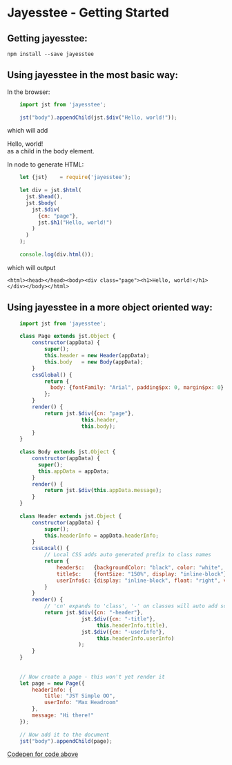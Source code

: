# Jayesstee - Getting Started

## Getting jayesstee:

    npm install --save jayesstee
    

## Using jayesstee in the most basic way:


In the browser:

```javascript
    import jst from 'jayesstee';
    
    jst("body").appendChild(jst.$div("Hello, world!"));
```

which will add <div>Hello, world!</div> as a child in the body element.


In node to generate HTML:

```javascript
    let {jst}    = require('jayesstee');
    
    let div = jst.$html(
      jst.$head(),
      jst.$body(
        jst.$div(
          {cn: "page"},
          jst.$h1("Hello, world!")
        )
      )
    );
    
    console.log(div.html());
```

which will output

    <html><head></head><body><div class="page"><h1>Hello, world!</h1></div></body></html>
    

## Using jayesstee in a more object oriented way:

```javascript
    import jst from 'jayesstee';
    
    class Page extends jst.Object {
        constructor(appData) {
            super();
            this.header = new Header(appData);
            this.body   = new Body(appData);
        }
        cssGlobal() {
            return {
              body: {fontFamily: "Arial", padding$px: 0, margin$px: 0}
            };      
        }
        render() {
            return jst.$div({cn: "page"},
                        this.header,
                        this.body);
        }
    }
    
    class Body extends jst.Object {
        constructor(appData) {
          super();
          this.appData = appData;
        }
        render() {
            return jst.$div(this.appData.message);
        }
    }
    
    class Header extends jst.Object {
        constructor(appData) {
            super();
            this.headerInfo = appData.headerInfo;
        }
        cssLocal() {
            // Local CSS adds auto generated prefix to class names
            return {
                header$c:   {backgroundColor: "black", color: "white", padding$px: 5},
                title$c:    {fontSize: "150%", display: "inline-block"},
                userInfo$c: {display: "inline-block", float: "right", verticalAlign: "bottom"}
            }
        }
        render() {
            // 'cn' expands to 'class', '-' on classes will auto add scoping prefix
            return jst.$div({cn: "-header"},
                        jst.$div({cn: "-title"},
                             this.headerInfo.title),
                        jst.$div({cn: "-userInfo"},
                             this.headerInfo.userInfo)
                       );
        }
    }
    
    
    // Now create a page - this won't yet render it
    let page = new Page({
        headerInfo: {
            title: "JST Simple OO",
            userInfo: "Max Headroom" 
        },
        message: "Hi there!"
    });
    
    // Now add it to the document
    jst("body").appendChild(page);
```

[Codepen for code above](https://codepen.io/efunneko/pen/pxxwBQ)
    
    
